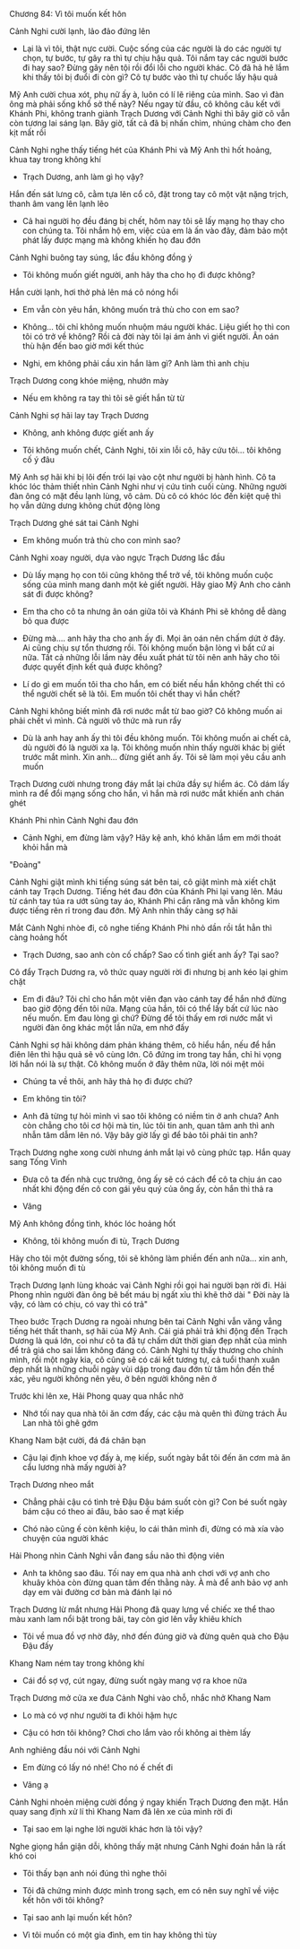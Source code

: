 




Chương 84: Vì tôi muốn kết hôn

Cảnh Nghi cười lạnh, lảo đảo đứng lên

- Lại là vì tôi, thật nực cười. Cuộc sống của các người là do các người tự chọn, tự bước, tự gây ra thì tự chịu hậu quả. Tôi nắm tay các người bước đi hay sao? Đừng gây nên tội rồi đổi lỗi cho người khác. Cô đã hả hê lắm khi thấy tôi bị đuổi đi còn gì? Cô tự bước vào thì tự chuốc lấy hậu quả

Mỹ Anh cười chua xót, phụ nữ ấy à, luôn có lí lẽ riêng của mình. Sao vì đàn ông mà phải sống khổ sở thế này? Nếu ngay từ đầu, cô không câu kết với Khánh Phi, không tranh giành Trạch Dương với Cảnh Nghi thì bây giờ cô vẫn còn tương lai sáng lạn. Bây giờ, tất cả đã bị nhấn chìm, nhúng chàm cho đen kịt mất rồi

Cảnh Nghi nghe thấy tiếng hét của Khánh Phi và Mỹ Anh thì hốt hoảng, khua tay trong không khí

- Trạch Dương, anh làm gì họ vậy?

Hắn đến sát lưng cô, cằm tựa lên cổ cô, đặt trong tay cô một vật nặng trịch, thanh âm vang lên lạnh lẽo

- Cả hai người họ đều đáng bị chết, hôm nay tôi sẽ lấy mạng họ thay cho con chúng ta. Tôi nhắm hộ em, việc của em là ấn vào đây, đảm bảo một phát lấy được mạng mà không khiến họ đau đớn

Cảnh Nghi buông tay súng, lắc đầu không đồng ý

- Tôi không muốn giết người, anh hãy tha cho họ đi được không?

Hắn cười lạnh, hơi thở phả lên má cô nóng hổi

- Em vẫn còn yêu hắn, không muốn trả thù cho con em sao?

- Không... tôi chỉ không muốn nhuộm máu người khác. Liệu giết họ thì con tôi có trở về không? Rồi cả đời này tôi lại ám ảnh vì giết người. Ân oán thù hận đến bao giờ mới kết thúc

- Nghi, em không phải cầu xin hắn làm gì? Anh làm thì anh chịu

Trạch Dương cong khóe miệng, nhướn mày

- Nếu em không ra tay thì tôi sẽ giết hắn từ từ

Cảnh Nghi sợ hãi lay tay Trạch Dương

- Không, anh không được giết anh ấy

- Tôi không muốn chết, Cảnh Nghi, tôi xin lỗi cô, hãy cứu tôi... tôi không cố ý đâu

Mỹ Anh sợ hãi khi bị lôi đến trói lại vào cột như người bị hành hình. Cô ta khóc lóc thảm thiết nhìn Cảnh Nghi như vị cứu tinh cuối cùng. Những người đàn ông có mặt đều lạnh lùng, vô cảm. Dù cô có khóc lóc đến kiệt quệ thì họ vẫn dửng dưng không chút động lòng

Trạch Dương ghé sát tai Cảnh Nghi

- Em không muốn trả thù cho con mình sao?

Cảnh Nghi xoay người, dựa vào ngực Trạch Dương lắc đầu

- Dù lấy mạng họ con tôi cũng không thể trở về, tôi không muốn cuộc sống của mình mang danh một kẻ giết người. Hãy giao Mỹ Anh cho cảnh sát đi được không?

- Em tha cho cô ta nhưng ân oán giữa tôi và Khánh Phi sẽ không dễ dàng bỏ qua được

- Đừng mà.... anh hãy tha cho anh ấy đi. Mọi ân oán nên chấm dứt ở đây. Ai cũng chịu sự tổn thương rồi. Tôi không muốn bận lòng vì bất cứ ai nữa. Tất cả những lỗi lầm này đều xuất phát từ tôi nên anh hãy cho tôi được quyết định kết quả được không?

- Lí do gì em muốn tôi tha cho hắn, em có biết nếu hắn không chết thì có thể người chết sẽ là tôi. Em muốn tôi chết thay vì hắn chết?

Cảnh Nghi không biết mình đã rơi nước mắt từ bao giờ? Cô không muốn ai phải chết vì mình. Cả người vô thức mà run rẩy

- Dù là anh hay anh ấy thì tôi đều không muốn. Tôi không muốn ai chết cả, dù người đó là người xa lạ. Tôi không muốn nhìn thấy người khác bị giết trước mắt mình. Xin anh... đừng giết anh ấy. Tôi sẽ làm mọi yêu cầu anh muốn

Trạch Dương cười nhưng trong đáy mắt lại chứa đầy sự hiểm ác. Cô dám lấy mình ra để đổi mạng sống cho hắn, vì hắn mà rơi nước mắt khiến anh chán ghét

Khánh Phi nhìn Cảnh Nghi đau đớn

- Cảnh Nghi, em đừng làm vậy? Hãy kệ anh, khó khăn lắm em mới thoát khỏi hắn mà

"Đoàng"

Cảnh Nghi giật mình khi tiếng súng sát bên tai, cô giật mình mà xiết chặt cánh tay Trạch Dương. Tiếng hét đau đớn của Khánh Phi lại vang lên. Máu từ cánh tay túa ra ướt sũng tay áo, Khánh Phi cắn răng mà vẫn không kìm được tiếng rên rỉ trong đau đớn. Mỹ Anh nhìn thấy càng sợ hãi

Mắt Cảnh Nghi nhòe đi, cô nghe tiếng Khánh Phi nhỏ dần rồi tắt hẳn thì càng hoảng hốt

- Trạch Dương, sao anh còn cố chấp? Sao cố tình giết anh ấy? Tại sao?

Cô đẩy Trạch Dương ra, vô thức quay người rời đi nhưng bị anh kéo lại ghim chặt

- Em đi đâu? Tôi chỉ cho hắn một viên đạn vào cánh tay để hắn nhớ đừng bao giờ động đến tôi nữa. Mạng của hắn, tôi có thể lấy bất cứ lúc nào nếu muốn. Em đau lòng gì chứ? Đừng để tôi thấy em rơi nước mắt vì người đàn ông khác một lần nữa, em nhớ đấy

Cảnh Nghi sợ hãi không dám phản kháng thêm, cô hiểu hắn, nếu để hắn điên lên thì hậu quả sẽ vô cùng lớn. Cô đứng im trong tay hắn, chỉ hi vọng lời hắn nói là sự thật. Cô không muốn ở đây thêm nữa, lời nói mệt mỏi

- Chúng ta về thôi, anh hãy thả họ đi được chứ?

- Em không tin tôi?

- Anh đã từng tự hỏi mình vì sao tôi không có niềm tin ở anh chưa? Anh còn chẳng cho tôi cơ hội mà tin, lúc tôi tin anh, quan tâm anh thì anh nhẫn tâm dẫm lên nó. Vậy bây giờ lấy gì để bảo tôi phải tin anh?

Trạch Dương nghe xong cười nhưng ánh mắt lại vô cùng phức tạp. Hắn quay sang Tống Vinh

- Đưa cô ta đến nhà cục trưởng, ông ấy sẽ có cách để cô ta chịu án cao nhất khi động đến cô con gái yêu quý của ông ấy, còn hắn thì thả ra

- Vâng

Mỹ Anh không đồng tình, khóc lóc hoảng hốt

- Không, tôi không muốn đi tù, Trạch Dương

Hãy cho tôi một đường sống, tôi sẽ không làm phiền đến anh nữa... xin anh, tôi không muốn đi tù

Trạch Dương lạnh lùng khoác vai Cảnh Nghi rồi gọi hai người bạn rời đi. Hải Phong nhìn người đàn ông bê bết máu bị ngất xỉu thì khẽ thở dài " Đời này là vậy, có làm có chịu, có vay thì có trả"

Theo bước Trạch Dương ra ngoài nhưng bên tai Cảnh Nghi vẫn văng vẳng tiếng hét thất thanh, sợ hãi của Mỹ Anh. Cái giá phải trả khi động đến Trạch Dương là quá lớn, coi như cô ta đã tự chấm dứt thời gian đẹp nhất của mình để trả giá cho sai lầm không đáng có. Cảnh Nghi tự thấy thương cho chính mình, rồi một ngày kia, cô cũng sẽ có cái kết tương tự, cả tuổi thanh xuân đẹp nhất là những chuỗi ngày vùi dập trong đau đớn từ tâm hồn đến thể xác, yêu người không nên yêu, ở bên người không nên ở

Trước khi lên xe, Hải Phong quay qua nhắc nhở

- Nhớ tối nay qua nhà tôi ăn cơm đấy, các cậu mà quên thì đừng trách Âu Lan nhà tôi ghê gớm

Khang Nam bật cười, đá đá chân bạn

- Cậu lại định khoe vợ đấy à, mẹ kiếp, suốt ngày bắt tôi đến ăn cơm mà ăn cẩu lương nhà mấy người à?

Trạch Dương nheo mắt

- Chẳng phải cậu có tình trẻ Đậu Đậu bám suốt còn gì? Con bé suốt ngày bám cậu có theo ai đâu, bảo sao ế mạt kiếp

- Chó nào cũng ế còn kênh kiệu, lo cái thân mình đi, đừng có mà xía vào chuyện của người khác

Hải Phong nhìn Cảnh Nghi vẫn đang sầu não thì động viên

- Anh ta không sao đâu. Tối nay em qua nhà anh chơi với vợ anh cho khuây khỏa còn đừng quan tâm đến thằng này. À mà để anh bảo vợ anh dạy em vài đường cơ bản mà đánh lại nó

Trạch Dương lừ mắt nhưng Hải Phong đã quay lưng về chiếc xe thể thao màu xanh lam nổi bật trong bãi, tay còn giơ lên vẫy khiêu khích

- Tôi về mua đồ vợ nhờ đây, nhớ đến đúng giờ và đừng quên quà cho Đậu Đậu đấy

Khang Nam ném tay trong không khí

- Cái đồ sợ vợ, cút ngay, đừng suốt ngày mang vợ ra khoe nữa

Trạch Dương mở cửa xe đưa Cảnh Nghi vào chỗ, nhắc nhở Khang Nam

- Lo mà có vợ như người ta đi khỏi hậm hực

- Cậu có hơn tôi không? Chơi cho lắm vào rồi không ai thèm lấy

Anh nghiêng đầu nói với Cảnh Nghi

- Em đừng có lấy nó nhé! Cho nó ế chết đi

- Vâng ạ

Cảnh Nghi nhoẻn miệng cười đồng ý ngay khiến Trạch Dương đen mặt. Hắn quay sang định xử lí thì Khang Nam đã lên xe của mình rời đi

- Tại sao em lại nghe lời người khác hơn là tôi vậy?

Nghe giọng hắn giận dỗi, không thấy mặt nhưng Cảnh Nghi đoán hẳn là rất khó coi

- Tôi thấy bạn anh nói đúng thì nghe thôi

- Tôi đã chứng minh được mình trong sạch, em có nên suy nghĩ về việc kết hôn với tôi không?

- Tại sao anh lại muốn kết hôn?

- Vì tôi muốn có một gia đình, em tin hay không thì tùy




